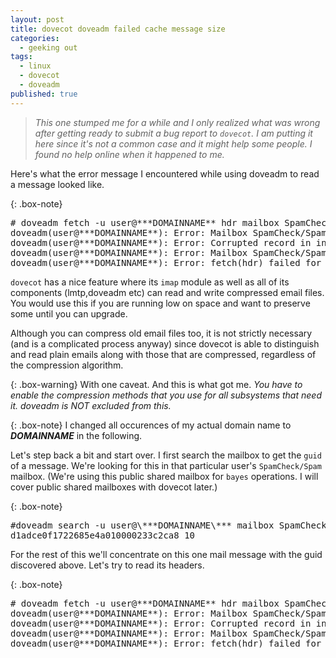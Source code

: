 ```yaml
---
layout: post
title: dovecot doveadm failed cache message size
categories:
  - geeking out
tags:
  - linux
  - dovecot
  - doveadm
published: true
---
```


>*This one stumped me for a while and I only realized what was wrong after getting ready to submit a bug report to `dovecot`. I am putting it here since it's not a common case and it might help some people. I found no help online when it happened to me.*

Here's what the error message I encountered while using doveadm to read a message looked like.

{: .box-note}
<pre>
# doveadm fetch -u user@***DOMAINNAME** hdr mailbox SpamCheck/Spam uid 10
doveadm(user@***DOMAINNAME**): Error: Mailbox SpamCheck/Spam: UID=10: read(/var/spool/mail/virtual/***DOMAINNAME**/public/.Spam/cur/1583888147.M606102P10872.MAILDOMAIN,S=5367,W=5455:2,S) failed: Cached message size larger than expected (5367 > 2476, box=SpamCheck/Spam, UID=10) (read reason=mail stream)
doveadm(user@***DOMAINNAME**): Error: Corrupted record in index cache file /var/spool/mail/virtual/***DOMAINNAME**/public/.Spam/dovecot.index.cache: UID 10: Broken physical size in mailbox SpamCheck/Spam: read(/var/spool/mail/virtual/***DOMAINNAME**/public/.Spam/cur/1583888147.M606102P10872.MAILDOMAIN,S=5367,W=5455:2,S) failed: Cached message size larger than expected (5367 > 2476, box=SpamCheck/Spam, UID=10)
doveadm(user@***DOMAINNAME**): Error: Mailbox SpamCheck/Spam: UID=10: read(/var/spool/mail/virtual/***DOMAINNAME**/public/.Spam/cur/1583888147.M606102P10872.MAILDOMAIN,S=5367,W=5455:2,S) failed: Cached message size larger than expected (5367 > 2476, box=SpamCheck/Spam, UID=10) (read reason=)
doveadm(user@***DOMAINNAME**): Error: fetch(hdr) failed for box=SpamCheck/Spam uid=10: Mailbox SpamCheck/Spam: UID=10: read(/var/spool/mail/virtual/***DOMAINNAME**/public/.Spam/cur/1583888147.M606102P10872.MAILDOMAIN,S=5367,W=5455:2,S) failed: Cached message size larger than expected (5367 > 2476, box=SpamCheck/Spam, UID=10) (read reason=)
</pre>

`dovecot` has a nice feature where its `imap` module as well as all of its components (lmtp,doveadm etc) can read and write compressed email files. You would use this if you are running low on space and want to preserve some until you can upgrade.

Although you can compress old email files too, it is not strictly necessary (and is a complicated process anyway) since dovecot is able to distinguish and read plain emails along with those that are compressed, regardless of the compression algorithm.

{: .box-warning}
With one caveat. And this is what got me. *You have to enable the compression methods that you use for all subsystems that need it. doveadm is NOT excluded from this.*

{: .box-note}
I changed all occurences of my actual domain name to ***DOMAINNAME*** in the following.

Let's step back a bit and start over. I first search the mailbox to get the `guid` of a message. We're looking for this in that particular user's `SpamCheck/Spam` mailbox. (We're using this public shared mailbox for `bayes` operations. I will cover public shared mailboxes with dovecot later.)

{: .box-note}
<pre>
#doveadm search -u user@\***DOMAINNAME\*** mailbox SpamCheck/Spam
d1adce0f1722685e4a010000233c2ca8 10
</pre>

For the rest of this we'll concentrate on this one mail message with the guid discovered above.
Let's try to read its headers.

{: .box-note}
<pre>
# doveadm fetch -u user@***DOMAINNAME** hdr mailbox SpamCheck/Spam uid 10
doveadm(user@***DOMAINNAME**): Error: Mailbox SpamCheck/Spam: UID=10: read(/var/spool/mail/virtual/***DOMAINNAME**/public/.Spam/cur/1583888147.M606102P10872.MAILDOMAIN,S=5367,W=5455:2,S) failed: Cached message size larger than expected (5367 > 2476, box=SpamCheck/Spam, UID=10) (read reason=mail stream)
doveadm(user@***DOMAINNAME**): Error: Corrupted record in index cache file /var/spool/mail/virtual/***DOMAINNAME**/public/.Spam/dovecot.index.cache: UID 10: Broken physical size in mailbox SpamCheck/Spam: read(/var/spool/mail/virtual/***DOMAINNAME**/public/.Spam/cur/1583888147.M606102P10872.MAILDOMAIN,S=5367,W=5455:2,S) failed: Cached message size larger than expected (5367 > 2476, box=SpamCheck/Spam, UID=10)
doveadm(user@***DOMAINNAME**): Error: Mailbox SpamCheck/Spam: UID=10: read(/var/spool/mail/virtual***DOMAINNAME**/public/.Spam/cur/1583888147.M606102P10872.MAILDOMAIN,S=5367,W=5455:2,S) failed: Cached message size larger than expected (5367 > 2476, box=SpamCheck/Spam, UID=10) (read reason=)
doveadm(user@***DOMAINNAME**): Error: fetch(hdr) failed for box=SpamCheck/Spam uid=10: Mailbox SpamCheck/Spam: UID=10: read(/var/spool/mail/virtual/***DOMAINNAME**/public/.Spam/cur/1583888147.M606102P10872.MAILDOMAIN,S=5367,W=5455:2,S) failed: Cached message size larger than expected (5367 > 2476, box=SpamCheck/Spam, UID=10) (read reason=)
</pre>
